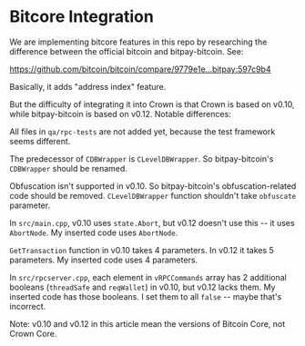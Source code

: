 Bitcore Integration
===================

We are implementing bitcore features in this repo by researching the difference between the official bitcoin and bitpay-bitcoin. See:

https://github.com/bitcoin/bitcoin/compare/9779e1e...bitpay:597c9b4

Basically, it adds "address index" feature.

But the difficulty of integrating it into Crown is that Crown is based on v0.10, while bitpay-bitcoin is based on v0.12. Notable differences:

All files in `qa/rpc-tests` are not added yet, because the test framework seems different.

The predecessor of `CDBWrapper` is `CLevelDBWrapper`. So bitpay-bitcoin's `CDBWrapper` should be renamed.

Obfuscation isn't supported in v0.10. So bitpay-bitcoin's obfuscation-related code should be removed. `CLevelDBWrapper` function shouldn't take `obfuscate` parameter.

In `src/main.cpp`, v0.10 uses `state.Abort`, but v0.12 doesn't use this -- it uses `AbortNode`. My inserted code uses `AbortNode`.

`GetTransaction` function in v0.10 takes 4 parameters. In v0.12 it takes 5 parameters. My inserted code uses 4 parameters.

In `src/rpcserver.cpp`, each element in `vRPCCommands` array has 2 additional booleans (`threadSafe` and `reqWallet`) in v0.10, but v0.12 lacks them. My inserted code has those booleans. I set them to all `false` -- maybe that's incorrect.

Note: v0.10 and v0.12 in this article mean the versions of Bitcoin Core, not Crown Core.
